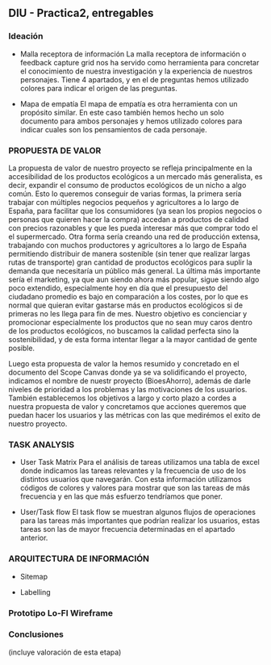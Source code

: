 ## DIU - Practica2, entregables

### Ideación 
* Malla receptora de información
La malla receptora de información o feedback capture grid nos ha servido como herramienta para concretar el conocimiento de nuestra investigación y la experiencia de nuestros personajes. Tiene 4 apartados, y en el de preguntas hemos utilizado colores para indicar el origen de las preguntas. 


* Mapa de empatía
El mapa de empatía es otra herramienta con un propósito similar. En este caso también hemos hecho un solo documento para ambos personajes y hemos utilizado colores para indicar cuales son los pensamientos de cada personaje.



### PROPUESTA DE VALOR
La propuesta de valor de nuestro proyecto se refleja principalmente en la accesibilidad de los productos ecológicos a un mercado más generalista, es decir, expandir el consumo
de productos ecológicos de un nicho a algo común. Esto lo queremos conseguir de varias formas, la primera sería trabajar con múltiples negocios pequeños y agricultores a lo largo
de España, para facilitar que los consumidores (ya sean los propios negocios o personas que quieren hacer la compra) accedan a productos de calidad con precios razonables y que 
les pueda interesar más que comprar todo el el supermercado. Otra forma sería creando una red de producción extensa, trabajando con muchos productores y agricultores a lo largo de
España permitiendo distribuir de manera sostenible (sin tener que realizar largas rutas de transporte) gran cantidad de productos ecológicos para suplir la demanda que necesitaría
un público más general. La última más importante sería el marketing, ya que aun siendo ahora más popular, sigue siendo algo poco extendido, especialmente hoy en día que el presupuesto
del ciudadano promedio es bajo en comparación a los costes, por lo que es normal que quieran evitar gastarse más en productos ecológicos si de primeras no les llega para fin de mes. Nuestro
objetivo es concienciar y promocionar especialmente los productos que no sean muy caros dentro de los productos ecológicos, no buscamos la calidad perfecta sino la sostenibilidad, y de esta
forma intentar llegar a la mayor cantidad de gente posible.


Luego esta propuesta de valor la hemos resumido y concretado en el documento del Scope Canvas donde ya se va solidificando el proyecto, indicamos el nombre de nuestr proyecto (BioesAhorro), además de darle niveles de prioridad a los problemas y las motivaciones de los usuarios. También establecemos los objetivos a largo y corto plazo a cordes a nuestra propuesta de valor y concretamos que acciones queremos que puedan hacer los usuarios y las métricas con las que medirémos el exito de nuestro proyecto.


### TASK ANALYSIS

* User Task Matrix
Para el análisis de tareas utilizamos una tabla de excel donde indicamos las tareas relevantes y la frecuencia de uso de los distintos usuarios que navegarán. Con esta información utilizamos códigos de colores y valores para mostrar que son las tareas de más frecuencia y en las que más esfuerzo tendríamos que poner.
  

* User/Task flow
El task flow se muestran algunos flujos de operaciones para las tareas más importantes que podrían realizar los usuarios, estas tareas son las de mayor frecuencia determinadas en el apartado anterior.


### ARQUITECTURA DE INFORMACIÓN

* Sitemap

* Labelling 

### Prototipo Lo-FI Wireframe 

### Conclusiones  
(incluye valoración de esta etapa)
